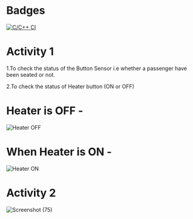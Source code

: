 # Badges
[![C/C++ CI](https://github.com/kishornaidu1/M2_Heater-button-/actions/workflows/c-cpp.yml/badge.svg)](https://github.com/kishornaidu1/M2_Heater-button-/actions/workflows/c-cpp.yml)

# Activity 1

1.To check the status of the Button Sensor i.e whether a passenger have been seated or not.

2.To check the status of Heater button (ON or OFF)

# Heater is OFF -

![Heater OFF](https://user-images.githubusercontent.com/74306039/116534464-2faea180-a900-11eb-8456-c61076178820.png)

# When Heater is ON -

![Heater ON](https://user-images.githubusercontent.com/74306039/116534480-363d1900-a900-11eb-93ce-5a447b3b2c99.png)

# Activity 2

![Screenshot (75)](https://user-images.githubusercontent.com/74306039/116658988-8377c400-a9ae-11eb-8a8f-a482bf03ef6c.png)



